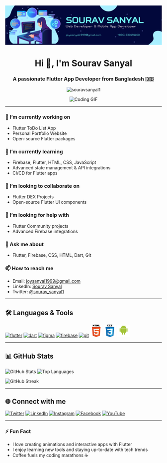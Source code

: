 ![logo](https://github.com/Souravsanyal1/Souravsanyal1/blob/main/sourav%20sanyal%20(1).png)

<h1 align="center">Hi 👋, I'm Sourav Sanyal</h1>
<h3 align="center">A passionate Flutter App Developer from Bangladesh 🇧🇩</h3>

<p align="center">
  <img src="https://komarev.com/ghpvc/?username=souravsanyal1&label=Profile%20views&color=0e75b6&style=flat" alt="souravsanyal1" />
</p>

<p align="center">
  <img src="https://th.bing.com/th/id/R.d486deeb54e0b0186eeda7fa5b1b851b?rik=uF53k%2bXjq%2fa%2fpw&riu=http%3a%2f%2fmehtaabsingh.com%2fimages%2fhow-does-code-integrity-work.gif&ehk=0qhWG%2bxhkywsnEGhnFxThB8RLaa5s5vzC9%2b9pXf2moM%3d&risl=&pid=ImgRaw&r=0" width="300" alt="Coding GIF"/>
</p>


---

### 🔭 I’m currently working on
- Flutter ToDo List App
- Personal Portfolio Website
- Open-source Flutter packages

### 🌱 I’m currently learning
- Firebase, Flutter, HTML, CSS, JavaScript
- Advanced state management & API integrations
- CI/CD for Flutter apps

### 👯 I’m looking to collaborate on
- Flutter DEX Projects
- Open-source Flutter UI components

### 🤝 I’m looking for help with
- Flutter Community projects
- Advanced Firebase integrations

### 💬 Ask me about
- Flutter, Firebase, CSS, HTML, Dart, Git

### 📫 How to reach me
- Email: [joysanyal1999@gmail.com](mailto:joysanyal1999@gmail.com)
- LinkedIn: [Sourav Sanyal](https://linkedin.com/in/sourav-sanyal-0064542a2)
- Twitter: [@sourav_sanyal1](https://twitter.com/sourav_sanyal1)

---

## 🛠️ Languages & Tools
<p align="left">
  <a href="https://flutter.dev" target="_blank"><img src="https://www.vectorlogo.zone/logos/flutterio/flutterio-icon.svg" alt="flutter" width="40" height="40"/></a>
  <a href="https://dart.dev" target="_blank"><img src="https://www.vectorlogo.zone/logos/dartlang/dartlang-icon.svg" alt="dart" width="40" height="40"/></a>
  <a href="https://www.figma.com/" target="_blank"><img src="https://www.vectorlogo.zone/logos/figma/figma-icon.svg" alt="figma" width="40" height="40"/></a>
  <a href="https://firebase.google.com/" target="_blank"><img src="https://www.vectorlogo.zone/logos/firebase/firebase-icon.svg" alt="firebase" width="40" height="40"/></a>
  <a href="https://git-scm.com/" target="_blank"><img src="https://www.vectorlogo.zone/logos/git-scm/git-scm-icon.svg" alt="git" width="40" height="40"/></a>
  <a href="https://www.w3.org/html/" target="_blank"><img src="https://raw.githubusercontent.com/devicons/devicon/master/icons/html5/html5-original-wordmark.svg" alt="html5" width="40" height="40"/></a>
  <a href="https://www.w3schools.com/css/" target="_blank"><img src="https://raw.githubusercontent.com/devicons/devicon/master/icons/css3/css3-original-wordmark.svg" alt="css3" width="40" height="40"/></a>
  <a href="https://developer.android.com" target="_blank"><img src="https://raw.githubusercontent.com/devicons/devicon/master/icons/android/android-original-wordmark.svg" alt="android" width="40" height="40"/></a>
</p>

---

## 📊 GitHub Stats
<p align="left">
  <img align="center" src="https://github-readme-stats.vercel.app/api?username=souravsanyal1&show_icons=true&theme=radical" alt="GitHub Stats" />
  <img align="center" src="https://github-readme-stats.vercel.app/api/top-langs/?username=souravsanyal1&layout=compact&theme=radical" alt="Top Languages" />
</p>

<p align="left">
  <img src="https://github-readme-streak-stats.herokuapp.com/?user=souravsanyal1&theme=radical" alt="GitHub Streak"/>
</p>

---

## 🌐 Connect with me
<p align="left">
  <a href="https://twitter.com/sourav_sanyal1" target="_blank"><img src="https://img.shields.io/twitter/follow/sourav_sanyal1?logo=twitter&style=for-the-badge" alt="Twitter"/></a>
  <a href="https://linkedin.com/in/sourav-sanyal-0064542a2" target="_blank"><img src="https://img.shields.io/badge/LinkedIn-Sourav-blue?style=for-the-badge&logo=linkedin" alt="LinkedIn"/></a>
  <a href="https://instagram.com/sourav_sanyal22" target="_blank"><img src="https://img.shields.io/badge/Instagram-@sourav_sanyal22-purple?style=for-the-badge&logo=instagram" alt="Instagram"/></a>
  <a href="https://fb.com/sssj24465" target="_blank"><img src="https://img.shields.io/badge/Facebook-Sourav-blue?style=for-the-badge&logo=facebook" alt="Facebook"/></a>
  <a href="https://www.youtube.com/c/enjoyvai2.0" target="_blank"><img src="https://img.shields.io/badge/YouTube-Channel-red?style=for-the-badge&logo=youtube" alt="YouTube"/></a>
</p>

---

### ⚡ Fun Fact
- I love creating animations and interactive apps with Flutter
- I enjoy learning new tools and staying up-to-date with tech trends
- Coffee fuels my coding marathons ☕

